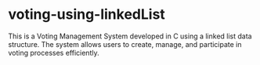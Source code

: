 # voting-using-linkedList
This is a Voting Management System developed in C using a linked list data structure. The system allows users to create, manage, and participate in voting processes efficiently.
